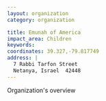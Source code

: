 ```yaml
---
layout: organization
category: organization

title: Emunah of America
impact_area: Children
keywords: 
coordinates: 39.327,-79.817749
address: |
  7 Rabbi Tarfon Street
  Netanya, Israel  42448
---
```

Organization's overview
